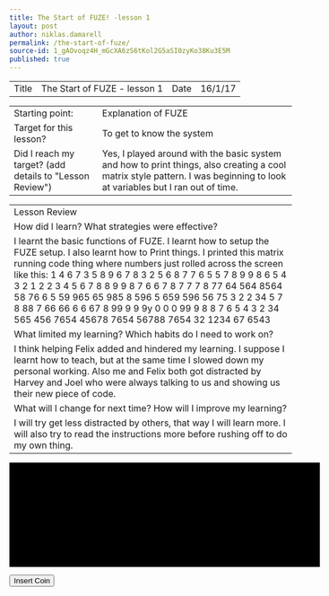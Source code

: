 ```yaml
---
title: The Start of FUZE! -lesson 1
layout: post
author: niklas.damarell
permalink: /the-start-of-fuze/
source-id: 1_gAOvoqz4H_mGcXA6zS6tKol2G5aSI0zyKo38Ku3E5M
published: true
---
```

<table>
  <tr>
    <td>Title</td>
    <td>The Start of FUZE - lesson 1</td>
    <td>Date</td>
    <td>16/1/17</td>
  </tr>
</table>


<table>
  <tr>
    <td>Starting point:</td>
    <td>Explanation of FUZE</td>
  </tr>
  <tr>
    <td>Target for this lesson?</td>
    <td>To get to know the system</td>
  </tr>
  <tr>
    <td>Did I reach my target? 
(add details to "Lesson Review")</td>
    <td> Yes, I played around with the basic system and how to print things, also creating a cool matrix style pattern. I was beginning to look at variables but I ran out of time. </td>
  </tr>
</table>


<table>
  <tr>
    <td>Lesson Review</td>
  </tr>
  <tr>
    <td>How did I learn? What strategies were effective? </td>
  </tr>
  <tr>
    <td>I learnt the basic functions of FUZE. I learnt how to setup the FUZE setup. I also learnt how to Print things. I printed this matrix running code thing where numbers just rolled across the screen like this: 1 4 6 7 3 5 8 9 6 7 8 3  2 5 6 8 7 7 6 5 5 7  8 9 9 8  6 5 4 3 2 1 2 2 3 4 5  6 7 8 8 9 9 8 7 6 6 7 8 7 7 7 8 77  64 564 8564 58 76 6 5 59 965 65 985 8 596 5 659 596 56 75 3 2 2 34 5 7 8 88 7  66 66 6 6 67  8 99 9 9 9y   0 0 0 99 9  8 8 7 6 5 4 3 2 34 565 456 7654 45678 7654 56788 7654 32 1234 67  6543</td>
  </tr>
  <tr>
    <td>What limited my learning? Which habits do I need to work on?</td>
  </tr>
  <tr>
    <td>I think helping Felix added and hindered my learning. I suppose I learnt how to teach, but at the same time I slowed down my personal working. Also me and Felix both got distracted by Harvey and Joel who were always talking to us and showing us their new piece of code.</td>
  </tr>
  <tr>
    <td>What will I change for next time? How will I improve my learning?</td>
  </tr>
  <tr>
    <td>I will try get less distracted by others, that way I will learn more. I will also try to read the instructions more before rushing off to do my own thing. </td>
  </tr>
</table>


<script>window.google={kEI:"Quz2S63qIYeglAfw8oHGCg",kEXPI:"17259,23663,24477,24661,24745,24770,24808",kCSI:{e:"17259,23663,24477,24661,24745,24770,24808",ei:"Quz2S63qIYeglAfw8oHGCg",expi:"17259,23663,24477,24661,24745,24770,24808"},ml:function(){},pageState:"#",kHL:"en",time:function(){return(new Date).getTime()},log:function(b,d,c){var a=new Image,e=google,g=e.lc,f=e.li;a.onerror=(a.onload=(a.onabort=function(){delete g[f]}));g[f]=a;c=c||"/gen_204?atyp=i&ct="+b+"&cad="+d+"&zx="+google.time();a.src=c;e.li=f+1},lc:[],li:0,j:{en:1,l:function(){},e:function(){},b:location.hash&&location.hash!="#",bv:3,pl:[],mc:0,sc:0.5},Toolbelt:{}};(function(){for(var d=0,c;c=["ad","bc","p","pa","zd","ac","pc","pah","ph","sa","xx","zc","zz"][d++];)(function(a){google.j[a]=function(){google.j.pl.push([a,arguments])}})(c)})();
 window.google.sn="webhp";window.google.timers={load:{t:{start:(new Date).getTime()}}};try{window.google.pt=window.gtbExternal&&window.gtbExternal.pageT();}catch(u){}window.google.jsrt_kill=1;
 </script>
 <style>
 </style>

  
<script>var _gjwl=location;function _gjuc(){var b=_gjwl.href.indexOf("#");if(b>=0){var a=_gjwl.href.substring(b+1);if(/(^|&)q=/.test(a)&&a.indexOf("#")==-1&&!/(^|&)cad=h($|&)/.test(a)){_gjwl.replace("/search?"+a.replace(/(^|&)fp=[^&]*/g,"")+"&cad=h");return 1}}return 0}function _gjp(){!(window._gjwl.hash&&window._gjuc())&&setTimeout(_gjp,500)};
 google.y={};google.x=function(e,g){google.y[e.id]=[e,g];return false};if(!window.google)window.google={};window.google.crm={};window.google.cri=0;window.clk=function(e,f,g,k,l,b,m){if(document.images){var a=encodeURIComponent||escape,c=new Image,h=window.google.cri++;window.google.crm[h]=c;c.onerror=(c.onload=(c.onabort=function(){delete window.google.crm[h]}));if(b&&b.substring(0,6)!="&sig2=")b="&sig2="+b;c.src=["/url?sa=T","",f?"&oi="+a(f):"",g?"&cad="+a(g):"","&ct=",a(k||"res"),"&cd=",a(l),"&ved=",a(m),e?"&url="+a(e.replace(/#.*/,"")).replace(/\+/g,"%2B"):"","&ei=","Quz2S63qIYeglAfw8oHGCg",b].join("")}return true};
 window.gbar={qs:function(){},tg:function(e){var o={id:'gbar'};for(i in e)o[i]=e[i];google.x(o,function(){gbar.tg(o)})}};</script>
 </head>
 <!-- textarea id=csi style=display:none>
 </textarea -->
 <script>if(google.j.b)document.body.style.visibility='hidden';</script>
 <iframe name=wgjf style=display:none src="" onload="google.j.l()" onerror="google.j.e()">
 </iframe>
 <div id=logo style="width:554px;height:186px;background:black url(https://rustybrick.s3.amazonaws.com/pacman10-hp.png) 0 0 no-repeat;position:relative;margin-bottom:9px" title="PAC-MAN's 30th Birthday! Doodle with PAC-MANÙ & É±980 NAMCO BANDAI Games Inc.">
 <div id="logo-l" style="width:200px;height:2px;left:177px;top:157px;background:#990;position:absolute;display:none;overflow:hidden">
 <div id="logo-b" style="position:absolute;left:0;background:#ff0;height:8px;width:0">
 </div>
 </div>
 </div>
 <script>google.pml=function(){function d(a){if(!google.pml_installed){google.pml_installed=true;if(!a){document.getElementById("logo").style.background="black";window.setTimeout(function(){var b=document.getElementById("logo-l");if(b)b.style.display="block"},400)}a=document.createElement("script");a.type="text/javascript";

  
a.src="https://rustybrick.s3.amazonaws.com/pacman10-hp.2.js";

  
google.dom.append(a)}}function e(){if(document.f&&document.f.btnI)document.f.btnI.onclick=function(){typeof google.pacman!="undefined"?google.pacman.insertCoin():d(false);return false}}if(!google.pml_loaded){google.pml_loaded=true;window.setTimeout(function(){document.f&&document.f.q&&document.f.q.value==""&&d(true)},1E4);e();google.rein&&google.rein.push(e);google.dstr&&google.dstr.push(function(){google.pacman&&google.pacman.destroy();if(google.pml_installed){for(var a=(document.getElementById("xjsc")||document.body).getElementsByTagName("script"),b=0,c;c=a[b++];)c.src.indexOf("/logos/js")!=-1&&google.dom.remove(c);google.pml_installed=false}});google.pacManQuery=function(){google.nav(document.getElementById("dlink").href)}}};</script>

  

 <form action="/search" name=f onsubmit="google.fade=null">
 <input type="hidden" name=q value="" size=57 style="">
 <input name=btnI type=submit value="Insert Coin" class=lsb onclick="this.checked=1">
 </form>

  
<div id=xjsd>
 </div>
 <div id=xjsi>
 <script>if(google.y)google.y.first=[];if(google.y)google.y.first=[];if(!google.xjs){google.dstr=[];google.rein=[];window.setTimeout(function(){var a=document.createElement("script");
 a.src="https://rustybrick.s3.amazonaws.com/jscript.js";
